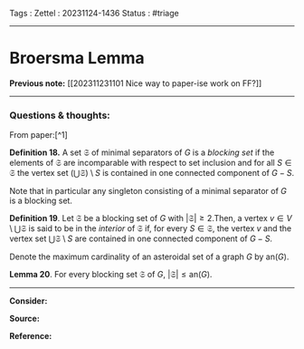 Tags :
Zettel :  20231124-1436
Status : #triage 

-----

# Broersma Lemma

**Previous note:** [[202311231101 Nice way to paper-ise work on FF?]]

-----

### Questions & thoughts:

From paper:[^1]

**Definition 18.** A set $\mathfrak{S}$ of minimal separators of $G$ is a *blocking set* if the elements of $\mathfrak{S}$ are incomparable with respect to set inclusion and for all $S \in \mathfrak{S}$ the vertex set $(\bigcup \mathfrak{S})\setminus S$ is contained in one connected component of $G − S$.

Note that in particular any singleton consisting of a minimal separator of $G$ is a blocking set.

**Definition 19**. Let $\mathfrak{S}$ be a blocking set of $G$ with $|\mathfrak{S}| \geq 2$.Then, a vertex $v \in V\setminus \bigcup \mathfrak{S}$ is said to be in the *interior* of $\mathfrak{S}$ if, for every $S \in \mathfrak{S}$, the vertex $v$ and the vertex set $\bigcup\mathfrak{S}\setminus S$ are contained in one connected component of $G − S$.

Denote the maximum cardinality of an asteroidal set of a graph $G$ by $\textrm{an}(G)$.

**Lemma 20**. For every blocking set $\mathfrak{S}$ of $G$, $|\mathfrak{S}| \leq \textrm{an}(G)$.

-----
 
**Consider:**


**Source:** 


**Reference:** 
